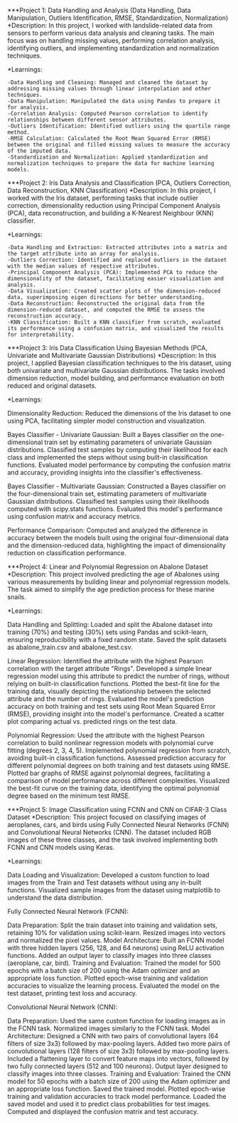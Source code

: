 ***Project 1: Data Handling and Analysis (Data Handling, Data Manipulation, Outliers Identification, RMSE, Standardization, Normalization)
  *Description:
In this project, I worked with landslide-related data from sensors to perform various data analysis and cleaning tasks. The main focus was on handling missing values, performing correlation analysis, identifying outliers, and implementing standardization and normalization techniques.

  *Learnings:

    -Data Handling and Cleaning: Managed and cleaned the dataset by addressing missing values through linear interpolation and other techniques.
    -Data Manipulation: Manipulated the data using Pandas to prepare it for analysis.
    -Correlation Analysis: Computed Pearson correlation to identify relationships between different sensor attributes.
    -Outliers Identification: Identified outliers using the quartile range method.
    -RMSE Calculation: Calculated the Root Mean Squared Error (RMSE) between the original and filled missing values to measure the accuracy of the imputed data.
    -Standardization and Normalization: Applied standardization and normalization techniques to prepare the data for machine learning models.


***Project 2: Iris Data Analysis and Classification (PCA, Outliers Correction, Data Reconstruction, KNN Classification)
  *Description:
   In this project, I worked with the Iris dataset, performing tasks that include outlier correction, dimensionality reduction using Principal Component Analysis (PCA), data reconstruction, and building a K-Nearest Neighbour (KNN) classifier.

  *Learnings:

    -Data Handling and Extraction: Extracted attributes into a matrix and the target attribute into an array for analysis.
    -Outliers Correction: Identified and replaced outliers in the dataset with the median values of respective attributes.
    -Principal Component Analysis (PCA): Implemented PCA to reduce the dimensionality of the dataset, facilitating easier visualization and analysis.
    -Data Visualization: Created scatter plots of the dimension-reduced data, superimposing eigen directions for better understanding.
    -Data Reconstruction: Reconstructed the original data from the dimension-reduced dataset, and computed the RMSE to assess the reconstruction accuracy.
    -KNN Classification: Built a KNN classifier from scratch, evaluated its performance using a confusion matrix, and visualized the results for interpretability.


***Project 3: Iris Data Classification Using Bayesian Methods (PCA, Univariate and Multivariate Gaussian Distributions)
  *Description:
   In this project, I applied Bayesian classification techniques to the Iris dataset, using both univariate and multivariate Gaussian distributions. The tasks involved dimension reduction, model building, and performance evaluation on both reduced and original datasets.

  *Learnings:

  Dimensionality Reduction:
  Reduced the dimensions of the Iris dataset to one using PCA, facilitating simpler model construction and visualization.
  
  Bayes Classifier - Univariate Gaussian:
  Built a Bayes classifier on the one-dimensional train set by estimating parameters of univariate Gaussian distributions.
  Classified test samples by computing their likelihood for each class and implemented the steps without using built-in classification functions.
  Evaluated model performance by computing the confusion matrix and accuracy, providing insights into the classifier's effectiveness.
  
  Bayes Classifier - Multivariate Gaussian:
  Constructed a Bayes classifier on the four-dimensional train set, estimating parameters of multivariate Gaussian distributions.
  Classified test samples using their likelihoods computed with scipy.stats functions.
  Evaluated this model's performance using confusion matrix and accuracy metrics.
  
  Performance Comparison:
  Computed and analyzed the difference in accuracy between the models built using the original four-dimensional data and the dimension-reduced data, highlighting the impact of dimensionality reduction on 
  classification performance.


***Project 4: Linear and Polynomial Regression on Abalone Dataset
  *Description:
   This project involved predicting the age of Abalones using various measurements by building linear and polynomial regression models. The task aimed to simplify the age prediction process for these marine 
   snails.

  *Learnings:

  Data Handling and Splitting: 
  Loaded and split the Abalone dataset into training (70%) and testing (30%) sets using Pandas and scikit-learn, ensuring reproducibility with a fixed random state.
  Saved the split datasets as abalone_train.csv and abalone_test.csv.
  
  Linear Regression:
  Identified the attribute with the highest Pearson correlation with the target attribute "Rings".
  Developed a simple linear regression model using this attribute to predict the number of rings, without relying on built-in classification functions.
  Plotted the best-fit line for the training data, visually depicting the relationship between the selected attribute and the number of rings.
  Evaluated the model's prediction accuracy on both training and test sets using Root Mean Squared Error (RMSE), providing insight into the model's performance.
  Created a scatter plot comparing actual vs. predicted rings on the test data.
  
  Polynomial Regression:
  Used the attribute with the highest Pearson correlation to build nonlinear regression models with polynomial curve fitting (degrees 2, 3, 4, 5).
  Implemented polynomial regression from scratch, avoiding built-in classification functions.
  Assessed prediction accuracy for different polynomial degrees on both training and test datasets using RMSE.
  Plotted bar graphs of RMSE against polynomial degrees, facilitating a comparison of model performance across different complexities.
  Visualized the best-fit curve on the training data, identifying the optimal polynomial degree based on the minimum test RMSE.


***Project 5: Image Classification using FCNN and CNN on CIFAR-3 Class Dataset
  *Description:
   This project focused on classifying images of aeroplanes, cars, and birds using Fully Connected Neural Networks (FCNN) and Convolutional Neural Networks (CNN). The dataset included RGB images of these three 
   classes, and the task involved implementing both FCNN and CNN models using Keras.

  *Learnings:

Data Loading and Visualization:
Developed a custom function to load images from the Train and Test datasets without using any in-built functions.
Visualized sample images from the dataset using matplotlib to understand the data distribution.

Fully Connected Neural Network (FCNN):

Data Preparation:
Split the train dataset into training and validation sets, retaining 10% for validation using scikit-learn.
Resized images into vectors and normalized the pixel values.
Model Architecture:
Built an FCNN model with three hidden layers (256, 128, and 64 neurons) using ReLU activation functions.
Added an output layer to classify images into three classes (aeroplane, car, bird).
Training and Evaluation:
Trained the model for 500 epochs with a batch size of 200 using the Adam optimizer and an appropriate loss function.
Plotted epoch-wise training and validation accuracies to visualize the learning process.
Evaluated the model on the test dataset, printing test loss and accuracy.

Convolutional Neural Network (CNN):

Data Preparation:
Used the same custom function for loading images as in the FCNN task.
Normalized images similarly to the FCNN task.
Model Architecture:
Designed a CNN with two pairs of convolutional layers (64 filters of size 3x3) followed by max-pooling layers.
Added two more pairs of convolutional layers (128 filters of size 3x3) followed by max-pooling layers.
Included a flattening layer to convert feature maps into vectors, followed by two fully connected layers (512 and 100 neurons).
Output layer designed to classify images into three classes.
Training and Evaluation:
Trained the CNN model for 50 epochs with a batch size of 200 using the Adam optimizer and an appropriate loss function.
Saved the trained model.
Plotted epoch-wise training and validation accuracies to track model performance.
Loaded the saved model and used it to predict class probabilities for test images.
Computed and displayed the confusion matrix and test accuracy.
